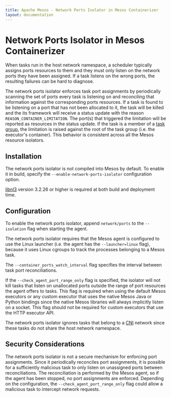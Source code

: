 ```yaml
---
title: Apache Mesos - Network Ports Isolator in Mesos Containerizer
layout: documentation
---
```


# Network Ports Isolator in Mesos Containerizer

When tasks run in the host network namespace, a scheduler typically
assigns ports resources to them and they must only listen on the network
ports they have been assigned. If a task listens on the wrong ports,
the resulting failures can be hard to diagnose.

The network ports isolator enforces task port assignments by periodically
scanning the set of ports every task is listening on and reconciling that
information against the corresponding ports resources. If a task is found
to be listening on a port that has not been allocated to it, the task
will be killed and the its framework will receive a status update with
the reason `REASON_CONTAINER_LIMITATION`. The port(s) that triggered the
limitation will be reported as resources in the status update. If the task
is a member of a [task group](../nested-container-and-task-group.md),
the limitation is raised against the root of the task group (i.e. the
executor's container). This behavior is consistent across all the Mesos
resource isolators.

## Installation

The network ports isolator is not compiled into Mesos by default. To
enable it in build, specify the `--enable-network-ports-isolator`
configuration option.

[libnl3](https://github.com/thom311/libnl/releases) version 3.2.26 or
higher is required at both build and deployment time.

## Configuration

To enable the network ports isolator, append `network/ports` to the
`--isolation` flag when starting the agent.

The network ports isolator requires that the Mesos agent is configured
to use the Linux launcher (i.e. the agent has the `--launcher=linux`
flag), because it uses Linux cgroups to track the processes belonging
to a Mesos task.

The `--container_ports_watch_interval` flag specifies the interval
between task port reconciliations.

If the `--check_agent_port_range_only` flag is specified, the isolator
will not kill tasks that listen on unallocated ports outside the range
of port resources the agent offers to tasks. This flag is required when
using the default Mesos executors or any custom executor that uses the
native Mesos Java or Python bindings since the native Mesos libraries
will always implicitly listen on a socket. This flag should not be
required for custom executors that use the HTTP executor API.

The network ports isolator ignores tasks that belong to a [CNI](../cni.md)
network since these tasks do not share the host network namespace.

## Security Considerations

The network ports isolator is not a secure mechanism for enforcing
port assignments. Since it periodically reconciles port assignments,
it is possible for a sufficiently malicious task to only listen
on unassigned ports between reconciliations. The reconciliation is
performed by the Mesos agent, so if the agent has been stopped, no
port assignments are enforced. Depending on the configuration, the
`--check_agent_port_range_only` flag could allow a malicious task to
intercept network requests.
